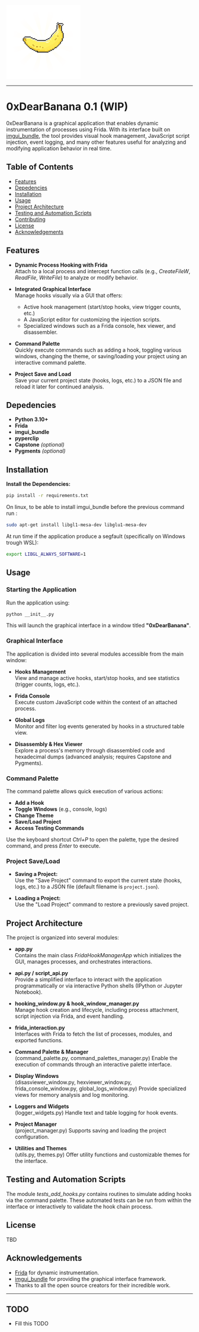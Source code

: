 <img src="./assets/yellow_banana_ray.png" alt="LOGO banana" width="200"/>

---

# 0xDearBanana 0.1 (WIP)

0xDearBanana is a graphical application that enables dynamic instrumentation of processes using Frida. With its interface built on [imgui_bundle](https://github.com/pthom/imgui_bundle), the tool provides visual hook management, JavaScript script injection, event logging, and many other features useful for analyzing and modifying application behavior in real time.

## Table of Contents

- [Features](#features)
- [Depedencies](#depedencies)
- [Installation](#installation)
- [Usage](#usage)
- [Project Architecture](#project-architecture)
- [Testing and Automation Scripts](#testing-and-automation-scripts)
- [Contributing](#contributing)
- [License](#license)
- [Acknowledgements](#acknowledgements)

## Features

- **Dynamic Process Hooking with Frida**  
  Attach to a local process and intercept function calls (e.g., *CreateFileW*, *ReadFile*, *WriteFile*) to analyze or modify behavior.

- **Integrated Graphical Interface**  
  Manage hooks visually via a GUI that offers:
  - Active hook management (start/stop hooks, view trigger counts, etc.)
  - A JavaScript editor for customizing the injection scripts.
  - Specialized windows such as a Frida console, hex viewer, and disassembler.

- **Command Palette**  
  Quickly execute commands such as adding a hook, toggling various windows, changing the theme, or saving/loading your project using an interactive command palette.

- **Project Save and Load**  
  Save your current project state (hooks, logs, etc.) to a JSON file and reload it later for continued analysis.

## Depedencies

- **Python 3.10+**
- **Frida**  
- **imgui_bundle**  
- **pyperclip**  
- **Capstone** *(optional)*  
- **Pygments** *(optional)*  

## Installation

**Install the Dependencies:**

   ```bash
   pip install -r requirements.txt
   ```

On linux, to be able to install imgui_bundle before the previous command run :

```bash
sudo apt-get install libgl1-mesa-dev libglu1-mesa-dev 
```

At run time if the application produce a segfault (specifically on Windows trough WSL):
```bash
export LIBGL_ALWAYS_SOFTWARE=1
```

## Usage

### Starting the Application

Run the application using:

```bash
python __init__.py
```

This will launch the graphical interface in a window titled **"0xDearBanana"**.

### Graphical Interface

The application is divided into several modules accessible from the main window:

- **Hooks Management**  
  View and manage active hooks, start/stop hooks, and see statistics (trigger counts, logs, etc.).

- **Frida Console**  
  Execute custom JavaScript code within the context of an attached process.

- **Global Logs**  
  Monitor and filter log events generated by hooks in a structured table view.

- **Disassembly & Hex Viewer**  
  Explore a process's memory through disassembled code and hexadecimal dumps (advanced analysis; requires Capstone and Pygments).

### Command Palette

The command palette allows quick execution of various actions:
- **Add a Hook**
- **Toggle Windows** (e.g., console, logs)
- **Change Theme**
- **Save/Load Project**
- **Access Testing Commands**

Use the keyboard shortcut *Ctrl+P* to open the palette, type the desired command, and press *Enter* to execute.

### Project Save/Load

- **Saving a Project:**  
  Use the "Save Project" command to export the current state (hooks, logs, etc.) to a JSON file (default filename is `project.json`).

- **Loading a Project:**  
  Use the "Load Project" command to restore a previously saved project.

## Project Architecture

The project is organized into several modules:

- **app.py**  
  Contains the main class *FridaHookManagerApp* which initializes the GUI, manages processes, and orchestrates interactions.

- **api.py / script_api.py**  
  Provide a simplified interface to interact with the application programmatically or via interactive Python shells (IPython or Jupyter Notebook).

- **hooking_window.py & hook_window_manager.py**  
  Manage hook creation and lifecycle, including process attachment, script injection via Frida, and event handling.

- **frida_interaction.py**  
  Interfaces with Frida to fetch the list of processes, modules, and exported functions.

- **Command Palette & Manager**  
  (command_palette.py, command_palettes_manager.py) Enable the execution of commands through an interactive palette interface.

- **Display Windows**  
  (disasviewer_window.py, hexviewer_window.py, frida_console_window.py, global_logs_window.py) Provide specialized views for memory analysis and log monitoring.

- **Loggers and Widgets**  
  (logger_widgets.py) Handle text and table logging for hook events.

- **Project Manager**  
  (project_manager.py) Supports saving and loading the project configuration.

- **Utilities and Themes**  
  (utils.py, themes.py) Offer utility functions and customizable themes for the interface.

## Testing and Automation Scripts

The module *tests_add_hooks.py* contains routines to simulate adding hooks via the command palette. These automated tests can be run from within the interface or interactively to validate the hook chain process.

## License

TBD

## Acknowledgements

- [Frida](https://frida.re/) for dynamic instrumentation.
- [imgui_bundle](https://github.com/pthom/imgui_bundle) for providing the graphical interface framework.
- Thanks to all the open source creators for their incredible work.

---


## TODO
- Fill this TODO